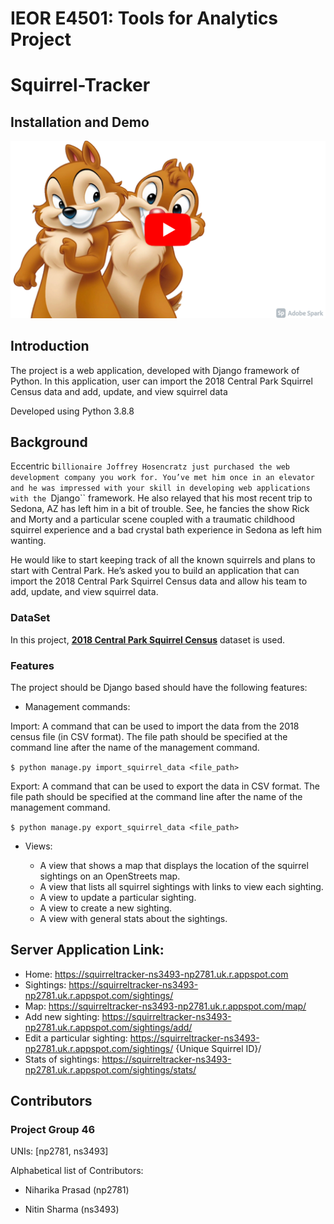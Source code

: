 # IEOR E4501: Tools for Analytics Project
# Squirrel-Tracker

## Installation and Demo
[![](markdown.jpg)](https://youtu.be/6AAMKGaCC6I)

## Introduction
The project is a web application, developed with Django framework of Python. In this application, user can import the 2018 Central Park Squirrel Census data and add, update, and view squirrel data

Developed using Python 3.8.8

## Background
Eccentric b``illionaire Joffrey Hosencratz just purchased the web development company you work for. You’ve met him once in an elevator and he was impressed with your skill in developing web applications with the ``Django`` framework. He also relayed that his most recent trip to Sedona, AZ has left him in a bit of trouble. See, he fancies the show Rick and Morty and a particular scene coupled with a traumatic childhood squirrel experience and a bad crystal bath experience in Sedona as left him wanting. 

He would like to start keeping track of all the known squirrels and plans to start with Central Park. He’s asked you to build an application that can import the 2018 Central Park Squirrel Census data and allow his team to add, update, and view squirrel data. 

### DataSet
In this project, [**2018 Central Park Squirrel Census**](https://data.cityofnewyork.us/Environment/2018-Central-Park-Squirrel-Census-Squirrel-Data/vfnx-vebw) dataset is used.

### Features
The project should be Django based should have the following features:

-	Management commands:

  Import: A command that can be used to import the data from the 2018 census file (in CSV format). The file path should be specified at the command line after the name of the management command. 
  
  ```$ python manage.py import_squirrel_data <file_path>```

  Export: A command that can be used to export the data in CSV format. The file path should be specified at the command line after the name of the management command. 
  
  ```$ python manage.py export_squirrel_data <file_path>```


-	Views:

	 - A view that shows a map that displays the location of the squirrel sightings on an OpenStreets map.
	 - A view that lists all squirrel sightings with links to view each sighting.
	 - A view to update a particular sighting.
	 - A view to create a new sighting.
	 - A view with general stats about the sightings.


## Server Application Link:
   - Home: https://squirreltracker-ns3493-np2781.uk.r.appspot.com
   - Sightings: https://squirreltracker-ns3493-np2781.uk.r.appspot.com/sightings/
   - Map: https://squirreltracker-ns3493-np2781.uk.r.appspot.com/map/
   - Add new sighting: https://squirreltracker-ns3493-np2781.uk.r.appspot.com/sightings/add/
   - Edit a particular sighting: https://squirreltracker-ns3493-np2781.uk.r.appspot.com/sightings/ {Unique Squirrel ID}/
   - Stats of sightings: https://squirreltracker-ns3493-np2781.uk.r.appspot.com/sightings/stats/



## Contributors

### Project Group 46
UNIs: [np2781, ns3493]

Alphabetical list of Contributors:

 - Niharika Prasad (np2781)

 - Nitin Sharma (ns3493)
